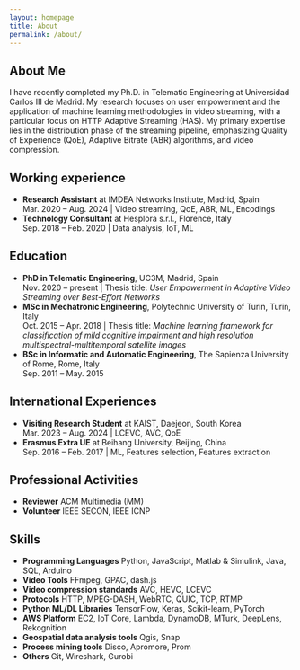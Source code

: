 ```yaml
---
layout: homepage
title: About
permalink: /about/
---
```


## About Me
I have recently completed my Ph.D. in Telematic Engineering at Universidad Carlos III de Madrid.
My research focuses on user empowerment and the application of machine learning methodologies 
in video streaming, with a particular focus on HTTP Adaptive Streaming (HAS). 
My primary expertise lies in the distribution phase of the streaming pipeline, 
emphasizing Quality of Experience (QoE), Adaptive Bitrate (ABR) algorithms, and video compression.

## Working experience
- **Research Assistant** at IMDEA Networks Institute, Madrid, Spain   
  Mar. 2020 – Aug. 2024 | Video streaming, QoE, ABR, ML, Encodings
- **Technology Consultant** at Hesplora s.r.l., Florence, Italy  
  Sep. 2018 – Feb. 2020 | Data analysis, IoT, ML  
  

## Education
- **PhD in Telematic Engineering**, UC3M, Madrid, Spain  
  Nov. 2020 – present | Thesis title: *User Empowerment in Adaptive Video Streaming over Best-Effort Networks*
- **MSc in Mechatronic Engineering**, Polytechnic University of Turin, Turin, Italy  
  Oct. 2015 – Apr. 2018 | Thesis title: *Machine learning framework for classification of mild cognitive impairment and high resolution
multispectral-multitemporal satellite images*
- **BSc in Informatic and Automatic Engineering**, The Sapienza University of Rome, Rome, Italy  
  Sep. 2011 – May. 2015

## International Experiences
- **Visiting Research Student** at KAIST, Daejeon, South Korea   
  Mar. 2023 – Aug. 2024 | LCEVC, AVC, QoE
- **Erasmus Extra UE** at Beihang University, Beijing, China  
  Sep. 2016 – Feb. 2017 | ML, Features selection, Features extraction

## Professional Activities
- **Reviewer** ACM Multimedia (MM)
- **Volunteer** IEEE SECON, IEEE ICNP

## Skills
- **Programming Languages** Python, JavaScript, Matlab & Simulink, Java, SQL, Arduino
- **Video Tools** FFmpeg, GPAC, dash.js
- **Video compression standards** AVC, HEVC, LCEVC
- **Protocols** HTTP, MPEG-DASH, WebRTC, QUIC, TCP, RTMP
- **Python ML/DL Libraries** TensorFlow, Keras, Scikit-learn, PyTorch
- **AWS Platform** EC2, IoT Core, Lambda, DynamoDB, MTurk, DeepLens, Rekognition
- **Geospatial data analysis tools** Qgis, Snap
- **Process mining tools** Disco, Apromore, Prom
- **Others** Git, Wireshark, Gurobi



